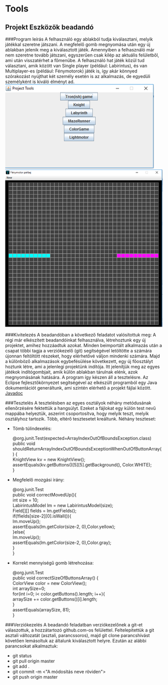 # Tools
## Projekt Eszközök beadandó

###Program leírás
A felhasználó egy ablakból tudja kiválasztani, melyik játékkal szeretne játszani. A megfelelő gomb megnyomása után egy új ablakban jelenik meg a kiválasztott játék. Amennyiben a felhasználó már nem szeretne tovább játszani, egyszerűen csak kilép az aktuális felületből, ami után visszatérhet a főmenübe. A felhasználó hat játék közül tud választani, amik között van Single player (például: Labirintus), és van Multiplayer-es (például: Fénymotorok) játék is, így akár könnyed szórakozást nyújthat két személy esetén is az alkalmazás, de egyedüli személyként is kiváló élményt ad.
![Főmenü](img/mainMenu.png?raw=true "Főmenü")
![Fénymotor játék](img/gameMotors.png?raw=true "Fénymotorok")

###Kivitelezés
A beadandóban a következő feladatot valósítottuk meg: A régi már elkészített beadandóinkat felhasználva, létrehoztunk egy új projektet, amihez hozzáadtuk azokat. Minden beimportált alkalmazás után a csapat többi tagja a verziókezelő (git) segítségével letöltötte a számára újonnan feltöltött részeket, hogy elérhetővé váljon mindenki számára. Majd a különböző alkalmazások egybefésülése következett, egy új főosztályt hoztunk létre, ami a jelenlegi projektünk indítója. Itt jelenítjük meg az egyes játékok indítógombjait, amik külön ablakban tárulnak elénk, azok megnyomásának hatására. A program így készen áll a tesztelésre. 
Az Eclipse fejlesztőkörnyezet segítségével az elkészült programból egy Java dokumentációt generáltunk, ami szintén elérhető a projekt fájlai között.
[Javadoc](doc/index.html)

###Tesztelés
A tesztelésben az egyes osztályok néhány metódusának ellenőrzésére fektettük a hangsúlyt. Ezeket a fájlokat egy külön test nevű mappába helyeztük, aszerint csoportosítva, hogy melyik teszt, melyik osztályhoz tartozik. Több, eltérő tesztesetet kreáltunk. Néhány teszteset:
* Tömb túlindexelés:

  @org.junit.Test(expected=ArrayIndexOutOfBoundsException.class)   
   public void shouldReturnArrayIndexOutOfBoundsExceptionWhenOutOfButtonArray() {    
    KnightView kv = new KnightView();     
    assertEquals(kv.getButtons()[5][5].getBackground(), Color.WHITE);     
   }    
   
* Megfelelő mozgási irány:
   
   @org.junit.Test   
   public void correctMovedUp(){   
    int size = 10;    
   	LabirintusModel lm = new LabirintusModel(size);    
   	Field[][] fields = lm.getFields();    
	if(!fields[size-2][0].isWall()){    
	   lm.moveUp();       
	   assertEquals(lm.getColor(size-2, 0),Color.yellow);      
	}else{    
	   lm.moveUp();       
	   assertEquals(lm.getColor(size-2, 0),Color.gray);       
	}    
   }   
   
* Korrekt mennyiségű gomb létrehozása:

   @org.junit.Test   
   public void correctSizeOfButtonsArray() {   
    ColorView color = new ColorView();    
    int arraySize=0;    
    for(int i=0; i< color.getButtons().length; i++){    
     arraySize += color.getButtons()[i].length;     
    }    
    assertEquals(arraySize, 81);    
   }   
	
###Verziókezelés
A beadandó feladatban verziókezelőnek a git-et válaszottuk, a hozzátartozó github.com-os felülettel. Feltelepítettük a git asztali változatát (asztali, parancssoros), majd git clone parancshívást követően lemásoltuk az általunk kiválasztott helyre. Ezután az alábbi parancsokat alkalmaztuk:
* git status
* git pull origin master
* git add .
* git commit -m <"A módosítás neve röviden">
* git push origin master
